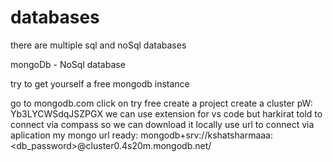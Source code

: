 # databases

there are multiple sql and noSql databases

mongoDb - NoSql database

try to get yourself a free mongodb instance

go to mongodb.com
click on try free
create a project
create a cluster
pW: Yb3LYCWSdqJSZPGX
we can use extension for vs code
but harkirat told to connect via compass so we can download it locally
use url to connect via aplication
my mongo url ready: mongodb+srv://kshatsharmaaa:<db_password>@cluster0.4s20m.mongodb.net/
